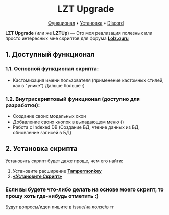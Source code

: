 <h1 align = center> LZT Upgrade </h1>

<p align="center">
  <a href="#1. Доступный функционал">Функционал</a>
  •
  <a href="#2. Установка расширения">Установка</a>
  •
  <a href="#discord">Discord</a>
</p>

**LZT Upgrade** (или же **LZTUp**) — Это моя реализация полезных или просто интересных мне скриптов для форума **[Lolz.guru](https://lolz.guru)**

## 1. Доступный функционал
### 1.1. Основной функционал скрипта:
- Кастомизация имени пользователя (применение кастомных стилей, как в "унике")
Дальше больше :)

### 1.2. Внутрискриптовый функционал (доступно для разработки):
- Создание своих модальных окон
- Добавление своих кнопок в выпадающем меню ()
- Работа с Indexed DB (Создание БД, чтение данных из БД, обновление записей в БД)

## 2. Установка скрипта
Установить скрипт будет даже проще, чем его найти:
1. Установите расширение **[Tampermonkey](https://www.tampermonkey.net/)**
2. **[«Установите Скрипт»](https://github.com/ilyhalight/lzt-upgrade/raw/master/lzt-upgrade.user.js)**


### Если вы будете что-либо делать на основе моего скрипт, то прошу хоть где-нибудь отметить :)
Будут вопросы/идеи пишите в issue/на лолзе/в тг
